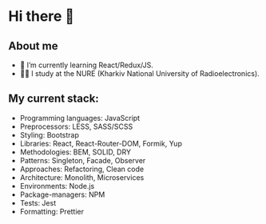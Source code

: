 # Hi there 👋
## About me
- 🌱 I’m currently learning React/Redux/JS.
- 👨‍🎓 I study at the NURE (Kharkiv National University of Radioelectronics).

## My current stack:
- Programming languages: JavaScript
- Preprocessors: LESS, SASS/SCSS
- Styling: Bootstrap
- Libraries: React, React-Router-DOM, Formik, Yup
- Methodologies: BEM, SOLID, DRY
- Patterns: Singleton, Facade, Observer
- Approaches: Refactoring, Clean code
- Architecture: Monolith, Microservices
- Environments: Node.js
- Package-managers: NPM
- Tests: Jest
- Formatting: Prettier
<!--
**Riksev/Riksev** is a ✨ _special_ ✨ repository because its `README.md` (this file) appears on your GitHub profile.

Here are some ideas to get you started:

- 🔭 I’m currently working on ...
- 🌱 I’m currently learning ...
- 👯 I’m looking to collaborate on ...
- 🤔 I’m looking for help with ...
- 💬 Ask me about ...
- 📫 How to reach me: ...
- 😄 Pronouns: ...
- ⚡ Fun fact: ...
-->
